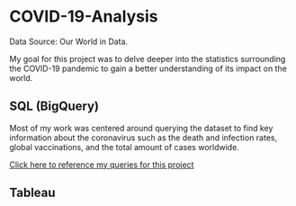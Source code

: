 # COVID-19-Analysis
Data Source: Our World in Data.

My goal for this project was to delve deeper into the statistics surrounding the COVID-19 pandemic to gain a better understanding of its impact on the world. 
## SQL (BigQuery)
 Most of my work was centered around querying the dataset to find key information about the coronavirus such as the death and infection rates, global vaccinations, and the total amount of cases worldwide.

[Click here to reference my queries for this project](https://github.com/spensersmith99/COVID-19-Analysis/blob/main/covid19_queries.sql)

## Tableau
